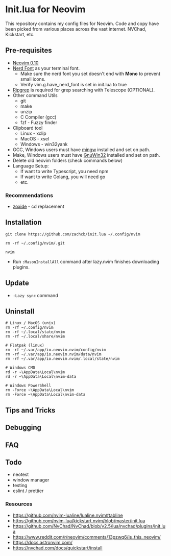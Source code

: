# Init.lua for Neovim

This repository contains my config files for Neovim. Code and copy have been picked from various places across the vast internet. NVChad, Kickstart, etc.

## Pre-requisites

- [Neovim 0.10](https://github.com/neovim/neovim/releases)
- [Nerd Font](https://www.nerdfonts.com/) as your terminal font.
  - Make sure the nerd font you set doesn't end with **Mono** to prevent small icons.
  - Verify vim.g.have_nerd_font is set in init.lua to true
- [Ripgrep](https://github.com/BurntSushi/ripgrep) is required for grep searching with Telescope (OPTIONAL).
- Other command Utils
  - git
  - make
  - unzip
  - C Compiler (gcc)
  - fzf - Fuzzy finder
- Clipboard tool
  - Linux - xclip
  - MacOS - xsel
  - Windows - win32yank
- GCC, Windows users must have [mingw](https://www.mingw-w64.org/downloads/) installed and set on path.
- Make, Windows users must have [GnuWin32](https://sourceforge.net/projects/gnuwin32/) installed and set on path.
- Delete old neovim folders (check commands below)
- Language Setup:
  - If want to write Typescript, you need npm
  - If want to write Golang, you will need go
  - etc.

### Recommendations

- [zoxide](https://github.com/ajeetdsouza/zoxide) - cd replacement

## Installation

```shell
git clone https://github.com/zachcb/init.lua ~/.config/nvim

rm -rf ~/.config/nvim/.git

nvim

```

- Run `:MasonInstallAll` command after lazy.nvim finishes downloading plugins.

## Update

- `:Lazy sync` command

## Uninstall

```shell
# Linux / MacOS (unix)
rm -rf ~/.config/nvim
rm -rf ~/.local/state/nvim
rm -rf ~/.local/share/nvim

# Flatpak (linux)
rm -rf ~/.var/app/io.neovim.nvim/config/nvim
rm -rf ~/.var/app/io.neovim.nvim/data/nvim
rm -rf ~/.var/app/io.neovim.nvim/.local/state/nvim

# Windows CMD
rd -r ~\AppData\Local\nvim
rd -r ~\AppData\Local\nvim-data

# Windows PowerShell
rm -Force ~\AppData\Local\nvim
rm -Force ~\AppData\Local\nvim-data
```

## Tips and Tricks

## Debugging

## FAQ

## Todo

- neotest
- window manager
- testing
- eslint / prettier

### Resources

- https://github.com/nvim-lualine/lualine.nvim#tabline
- https://github.com/nvim-lua/kickstart.nvim/blob/master/init.lua
- https://github.com/NvChad/NvChad/blob/v2.5/lua/nvchad/plugins/init.lua
- https://www.reddit.com/r/neovim/comments/13pzwq6/is_this_neovim/
- https://docs.astronvim.com/
- https://nvchad.com/docs/quickstart/install
